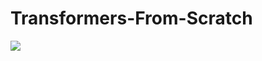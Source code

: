 # Transformers-From-Scratch
<img src="https://machinelearningmastery.com/wp-content/uploads/2021/08/attention_research_1.png">
